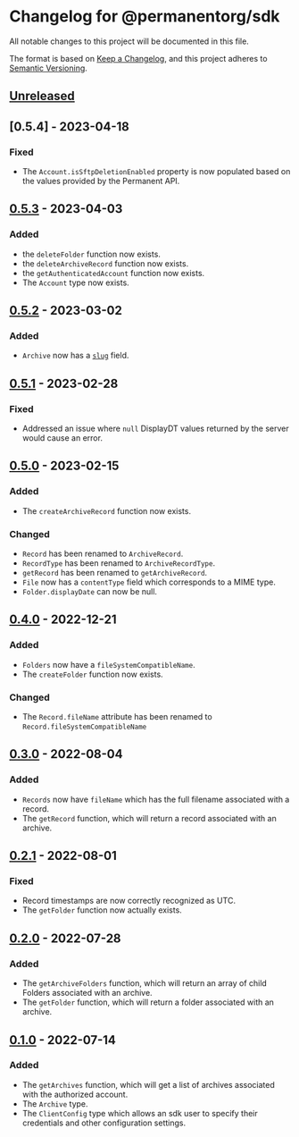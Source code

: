 # Changelog for @permanentorg/sdk

All notable changes to this project will be documented in this file.

The format is based on [Keep a Changelog](https://keepachangelog.com/en/1.0.0/),
and this project adheres to [Semantic Versioning](https://semver.org/spec/v2.0.0.html).

## [Unreleased]

## [0.5.4] - 2023-04-18
### Fixed
- The `Account.isSftpDeletionEnabled` property is now populated based on the values provided by the Permanent API.

## [0.5.3] - 2023-04-03
### Added
- the `deleteFolder` function now exists.
- the `deleteArchiveRecord` function now exists.
- the `getAuthenticatedAccount` function now exists.
- The `Account` type now exists.

## [0.5.2] - 2023-03-02
### Added
- `Archive` now has a [`slug`](https://developer.mozilla.org/en-US/docs/Glossary/Slug) field.

## [0.5.1] - 2023-02-28
### Fixed
- Addressed an issue where `null` DisplayDT values returned by the server would cause an error.

## [0.5.0] - 2023-02-15
### Added
- The `createArchiveRecord` function now exists.

### Changed
- `Record` has been renamed to `ArchiveRecord`.
- `RecordType` has been renamed to `ArchiveRecordType`.
- `getRecord` has been renamed to `getArchiveRecord`.
- `File` now has a `contentType` field which corresponds to a MIME type.
- `Folder.displayDate` can now be null.

## [0.4.0] - 2022-12-21
### Added
- `Folders` now have a `fileSystemCompatibleName`.
- The `createFolder` function now exists.

### Changed
- The `Record.fileName` attribute has been renamed to `Record.fileSystemCompatibleName`

## [0.3.0] - 2022-08-04
### Added
- `Records` now have `fileName` which has the full filename associated with a record.
- The `getRecord` function, which will return a record associated with an archive.

## [0.2.1] - 2022-08-01
### Fixed
- Record timestamps are now correctly recognized as UTC.
- The `getFolder` function now actually exists.

## [0.2.0] - 2022-07-28
### Added
- The `getArchiveFolders` function, which will return an array of child Folders associated with an archive.
- The `getFolder` function, which will return a folder associated with an archive.

## [0.1.0] - 2022-07-14
### Added
- The `getArchives` function, which will get a list of archives associated with the authorized account.
- The `Archive` type.
- The `ClientConfig` type which allows an sdk user to specify their credentials and other configuration settings.

[Unreleased]: https://github.com/permanentorg/permanent-sdk/base/compare/v0.5.3...HEAD
[0.5.3]: https://github.com/permanentorg/permanent-sdk/base/releases/tag/v0.5.3
[0.5.2]: https://github.com/permanentorg/permanent-sdk/base/releases/tag/v0.5.2
[0.5.1]: https://github.com/permanentorg/permanent-sdk/base/releases/tag/v0.5.1
[0.5.0]: https://github.com/permanentorg/permanent-sdk/base/releases/tag/v0.5.0
[0.4.0]: https://github.com/permanentorg/permanent-sdk/base/releases/tag/v0.4.0
[0.3.0]: https://github.com/permanentorg/permanent-sdk/base/releases/tag/v0.3.0
[0.2.1]: https://github.com/permanentorg/permanent-sdk/base/releases/tag/v0.2.1
[0.2.0]: https://github.com/permanentorg/permanent-sdk/base/releases/tag/v0.2.0
[0.1.0]: https://github.com/permanentorg/permanent-sdk/base/releases/tag/v0.1.0
